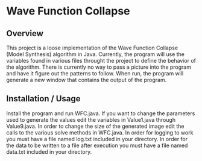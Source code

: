 # Wave Function Collapse
## Overview
This project is a loose implementation of the Wave Function Collapse (Model Synthesis) algorithm in Java.
Currently, the program will use the variables found in various files throught the project to define the behavior of the algorithm. There is currently no way to pass a picture into the program and have it figure out the patterns to follow. 
When run, the program will generate a new window that contains the output of the program.
## Installation / Usage
Install the program and run WFC.java. 
If you want to change the parameters used to generate the values edit the variables in Value1.java through Value9.java. 
In order to change the size of the generated image edit the calls to the various solve methods in WFC.java. 
In order for logging to work you must have a file named log.txt included in your directory. 
In order for the data to be written to a file after execution you must have a file named data.txt included in your directory. 